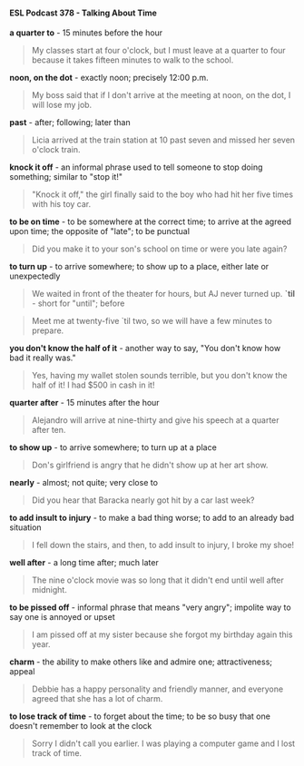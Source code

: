 #### ESL Podcast 378 - Talking About Time

**a quarter to** - 15 minutes before the hour

> My classes start at four o'clock, but I must leave at a quarter to four because it
takes fifteen minutes to walk to the school.

**noon, on the dot** - exactly noon; precisely 12:00 p.m.

> My boss said that if I don't arrive at the meeting at noon, on the dot, I will lose
my job.

**past** - after; following; later than

> Licia arrived at the train station at 10 past seven and missed her seven o'clock
train.

**knock it off** - an informal phrase used to tell someone to stop doing something;
similar to "stop it!"

> "Knock it off," the girl finally said to the boy who had hit her five times with his
toy car.

**to be on time** - to be somewhere at the correct time; to arrive at the agreed
upon time; the opposite of "late"; to be punctual

> Did you make it to your son's school on time or were you late again?

**to turn up** - to arrive somewhere; to show up to a place, either late or
unexpectedly

> We waited in front of the theater for hours, but AJ never turned up.
**`til** - short for "until"; before

> Meet me at twenty-five `til two, so we will have a few minutes to prepare.

**you don't know the half of it** - another way to say, "You don't know how bad it
really was."

> Yes, having my wallet stolen sounds terrible, but you don't know the half of it! I
had $500 in cash in it!

**quarter after** - 15 minutes after the hour

> Alejandro will arrive at nine-thirty and give his speech at a quarter after ten.

**to show up** - to arrive somewhere; to turn up at a place

> Don's girlfriend is angry that he didn't show up at her art show.

**nearly** - almost; not quite; very close to

> Did you hear that Baracka nearly got hit by a car last week?

**to add insult to injury** - to make a bad thing worse; to add to an already bad
situation

> I fell down the stairs, and then, to add insult to injury, I broke my shoe!

**well after** - a long time after; much later

> The nine o'clock movie was so long that it didn't end until well after midnight.

**to be pissed off** - informal phrase that means "very angry"; impolite way to say
one is annoyed or upset

> I am pissed off at my sister because she forgot my birthday again this year.

**charm** - the ability to make others like and admire one; attractiveness; appeal

> Debbie has a happy personality and friendly manner, and everyone agreed that
she has a lot of charm.

**to lose track of time** - to forget about the time; to be so busy that one doesn't
remember to look at the clock

> Sorry I didn't call you earlier. I was playing a computer game and I lost track of
time.

